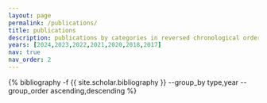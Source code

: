 ```yaml
---
layout: page
permalink: /publications/
title: publications
description: publications by categories in reversed chronological order. generated by jekyll-scholar.<br> note&#58 * indicates equal contributions. † indicates that the author ordering is alphabetical.
years: [2024,2023,2022,2021,2020,2018,2017]
nav: true
nav_order: 2
---
```


<!-- _pages/publications.md -->
<div class="publications">

{% bibliography -f {{ site.scholar.bibliography }} --group_by type,year --group_order ascending,descending %}

</div>
